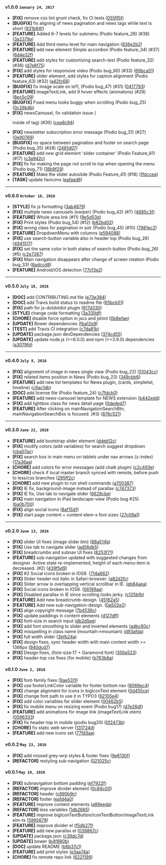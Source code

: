 
#### v1.0.0 `January 24, 2017`
- **[FIX]** remove css lint grunt check, fix CI tests ([055ff5f](https://github.com/t3kit/felayout_bluemountain/commit/055ff5f))
- **[BUGFIX]** fix aligning of news pagination and news tags while text is short ([931b94f](https://github.com/t3kit/felayout_bluemountain/commit/931b94f))
- **[FEATURE]** Added 6-7 levels for submenu (Podio feature_28) (#38) ([3a2379a](https://github.com/t3kit/felayout_bluemountain/commit/3a2379a))
- **[FEATURE]** Add third menu-level for main navigation ([836e2b2](https://github.com/t3kit/felayout_bluemountain/commit/836e2b2))
- **[FEATURE]** add new element Simple accordion (Podio feature_34) (#37) ([6d4e32f](https://github.com/t3kit/felayout_bluemountain/commit/6d4e32f))
- **[FEATURE]** add styles for customizing search-text (Podio feature_32) (#36) ([d7e8f75](https://github.com/t3kit/felayout_bluemountain/commit/d7e8f75))
- **[FIX]** add styles for responsive video (Podio bug_60) (#33) ([69bca51](https://github.com/t3kit/felayout_bluemountain/commit/69bca51))
- **[FEATURE]** slider element, add styles for caption alignment (Podio feature_63) (#32) ([a42fc68](https://github.com/t3kit/felayout_bluemountain/commit/a42fc68))
- **[BUGFIX]** fix image scale on ie11, (Podio bug_47) (#31) ([0417793](https://github.com/t3kit/felayout_bluemountain/commit/0417793))
- **[FEATURE]** imageTextLink, add 9 hover effects (animatons) (#29) ([8ec5c09](https://github.com/t3kit/felayout_bluemountain/commit/8ec5c09))
- **[BUGFIX]** Fixed menu looks buggy when scrolling (Podio bug_25) ([0c26b4b](https://github.com/t3kit/felayout_bluemountain/commit/0c26b4b))
- **[FIX]** newsCarousel, fix validation issue (<p> inside of <span> tag)  (#30) ([cea8c94](https://github.com/t3kit/felayout_bluemountain/commit/cea8c94))
- **[FIX]** newsletter subscription error message (Podio bug_31) (#27) ([0e90769](https://github.com/t3kit/felayout_bluemountain/commit/0e90769))
- **[BUGFIX]** no space between pagination and footer on search page (Podio bug_35) (#28) ([2481d07](https://github.com/t3kit/felayout_bluemountain/commit/2481d07))
- **[FEATURE]** add new grid element 'slider container' (Podio Feature_61) (#17) ([c3a942c](https://github.com/t3kit/felayout_bluemountain/commit/c3a942c))
- **[FIX]** fix for making the page not scroll to top when opening the menu (Podio bug_71) ([18b9f29](https://github.com/t3kit/felayout_bluemountain/commit/18b9f29))
- **[FEATURE]** Make the slider autoslide (Podio Feature_41) (#18) ([1fdccea](https://github.com/t3kit/felayout_bluemountain/commit/1fdccea))
- **[TASK]** update favicons ([eafaad6](https://github.com/t3kit/felayout_bluemountain/commit/eafaad6))

***

#### v0.6.0 `October 18, 2016`
- **[STYLE]** fix js formatting ([3ab4879](https://github.com/t3kit/felayout_bluemountain/commit/3ab4879))
- **[FIX]** multiple news carousels (swiper) (Podio bug_42) (#7) ([4685c3f](https://github.com/t3kit/felayout_bluemountain/commit/4685c3f))
- **[FEATURE]** Whole area link (#11) ([9e5d53d](https://github.com/t3kit/felayout_bluemountain/commit/9e5d53d))
- **[FIX]** Print styles (Podio bug_54) (#12) ([b82bd02](https://github.com/t3kit/felayout_bluemountain/commit/b82bd02))
- **[FIX]** wrong class for pagination in solr (Podio bug_45) (#10) ([7981ec2](https://github.com/t3kit/felayout_bluemountain/commit/7981ec2))
- **[FEATURE]** DropdownMenu with columns ([e594088](https://github.com/t3kit/felayout_bluemountain/commit/e594088))
- **[FIX]** use search-button variable also in header top (Podio bug_26) ([4941517](https://github.com/t3kit/felayout_bluemountain/commit/4941517))
- **[FIX]** set the same color in both states of search-button (Podio bug_26) (#5) ([c2e7267](https://github.com/t3kit/felayout_bluemountain/commit/c2e7267))
- **[FIX]** Main navigation disappears after change of screen rotation (Podio bug_33) ([6adccd8](https://github.com/t3kit/felayout_bluemountain/commit/6adccd8))
- **[FEATURE]** Android/iOS detection ([77cf3e2](https://github.com/t3kit/felayout_bluemountain/commit/77cf3e2))

***

#### v0.5.0 `July 18, 2016`
- **[DOC]** add CONTRIBUTING.md file ([e73e384](https://github.com/t3kit/felayout_bluemountain/commit/e73e384))
- **[DOC]** add Travis build status to readme file ([65bcb51](https://github.com/t3kit/felayout_bluemountain/commit/65bcb51))
- **[FIX]** path for js-dotdotdot plugin ([917d330](https://github.com/t3kit/felayout_bluemountain/commit/917d330))
- **[STYLE]** change code formatting ([3a339df](https://github.com/t3kit/felayout_bluemountain/commit/3a339df))
- **[CHORE]** disable force option in jscs and jshint ([0b8efae](https://github.com/t3kit/felayout_bluemountain/commit/0b8efae))
- **[UPDATE]** Bower dependencies ([fba12e9](https://github.com/t3kit/felayout_bluemountain/commit/fba12e9))
- **[TEST]** add Travis CI integration ([c7da81b](https://github.com/t3kit/felayout_bluemountain/commit/c7da81b))
- **[UPDATE]** package.json devDependencies ([374cd55](https://github.com/t3kit/felayout_bluemountain/commit/374cd55))
- **[UPDATE]** update node.js (>=6.0.0) and npm (>=3.9.0) dependencies ([a3079fd](https://github.com/t3kit/felayout_bluemountain/commit/a3079fd))

***

#### v0.4.0 `July 8, 2016`
- **[FIX]** alignment of image in news single view (Podio bug_22) ([51043cc](https://github.com/t3kit/felayout_bluemountain/commit/51043cc))
- **[FIX]** related items position in News (Podio bug_23) ([349cbb6](https://github.com/t3kit/felayout_bluemountain/commit/349cbb6))
- **[FEATURE]** add new list templates for News plugin, (cards, simplelist, timeline) ([c9ac1db](https://github.com/t3kit/felayout_bluemountain/commit/c9ac1db))
- **[DOC]** add license file (Podio feature_24) ([c7fdcb0](https://github.com/t3kit/felayout_bluemountain/commit/c7fdcb0))
- **[FEATURE]** add news-carousel template for NEWS extension ([b442edd](https://github.com/t3kit/felayout_bluemountain/commit/b442edd))
- **[FIX]** add lightbox class for news detail page ([0deded7](https://github.com/t3kit/felayout_bluemountain/commit/0deded7))
- **[FEATURE]** After clicking on mainNavigationSearchBtn, mainNavigationSearchBox is focused. (#3) ([876c521](https://github.com/t3kit/felayout_bluemountain/commit/876c521))

***

#### v0.3.0 `June 22, 2016`
- **[FEATURE]** add bootstrap slider element ([ddeb12c](https://github.com/t3kit/felayout_bluemountain/commit/ddeb12c))
- **[FIX]** modify colors (add variables) for search suggest dropdown ([cba07ac](https://github.com/t3kit/felayout_bluemountain/commit/cba07ac))
- **[FIX]** search box in main menu on tablets under nav arrows (z-index) ([17a36aa](https://github.com/t3kit/felayout_bluemountain/commit/17a36aa))
- **[CHORE]** add colors for error messages (add chalk plugin) ([c2c493e](https://github.com/t3kit/felayout_bluemountain/commit/c2c493e))
- **[CHORE]** check if local master branch synced with remote, before push to less/css branches ([295ff2c](https://github.com/t3kit/felayout_bluemountain/commit/295ff2c))
- **[CHORE]** add new plugin to run shell commands ([a700387](https://github.com/t3kit/felayout_bluemountain/commit/a700387))
- **[FIX]** IE fix, background-image instead of parallax ([c747373](https://github.com/t3kit/felayout_bluemountain/commit/c747373))
- **[FIX]** IE fix, Use tab to navigate slider ([6628cbe](https://github.com/t3kit/felayout_bluemountain/commit/6628cbe))
- **[FIX]** main navigation in iPad landscape-view (Podio bug #25) ([ba0b700](https://github.com/t3kit/felayout_bluemountain/commit/ba0b700))
- **[FIX]** align social icons ([8af15d1](https://github.com/t3kit/felayout_bluemountain/commit/8af15d1))
- **[FIX]** start page content + content elem-s font sizes ([27c08a1](https://github.com/t3kit/felayout_bluemountain/commit/27c08a1))

***
#### v0.2.0 `June 13, 2016`
- **[FIX]** slider UI fixes (image slider btn) ([88a514b](https://github.com/t3kit/felayout_bluemountain/commit/88a514b))
- **[FIX]** Use tab to navigate slider ([ad06db5](https://github.com/t3kit/felayout_bluemountain/commit/ad06db5))
- **[FIX]** breadcrumbs and subnav UI fixes ([8253f71](https://github.com/t3kit/felayout_bluemountain/commit/8253f71))
- **[FEATURE]** sub-navigation updated with suggested changes from designer. Active state re-implemented, height of each menu-item is decreased. (#2) ([439f5d9](https://github.com/t3kit/felayout_bluemountain/commit/439f5d9))
- **[FIX]** #2 Social icons broken in IOS8. ([714a662](https://github.com/t3kit/felayout_bluemountain/commit/714a662))
- **[FIX]** Slider header not italic in Safari-browser. ([a82d2fc](https://github.com/t3kit/felayout_bluemountain/commit/a82d2fc))
- **[FIX]** Slider arrow is overlapping vertical scrollbar in IE. ([eb84aea](https://github.com/t3kit/felayout_bluemountain/commit/eb84aea))
- **[FIX]** Social icons broken in IOS8. ([06199aa](https://github.com/t3kit/felayout_bluemountain/commit/06199aa))
- **[FIX]** Disabled parallax in IE since scrolling looks jerky. ([c125bfb](https://github.com/t3kit/felayout_bluemountain/commit/c125bfb))
- **[FEATURE]** Add new breadcrumb-design. ([45162a5](https://github.com/t3kit/felayout_bluemountain/commit/45162a5))
- **[FEATURE]** Add new sub-navigation-design. ([0a502e2](https://github.com/t3kit/felayout_bluemountain/commit/0a502e2))
- **[FIX]** align copyright message ([7b4536c](https://github.com/t3kit/felayout_bluemountain/commit/7b4536c))
- **[FIX]** update paddings in content elements ([d127dff](https://github.com/t3kit/felayout_bluemountain/commit/d127dff))
- **[FIX]** font-size in search input ([db2d5ee](https://github.com/t3kit/felayout_bluemountain/commit/db2d5ee))
- **[FIX]** add font smoothing to slider and inverted elements ([adbc60c](https://github.com/t3kit/felayout_bluemountain/commit/adbc60c))
- **[FIX]** misspelling in class name (mountaih->mountain) ([d93afda](https://github.com/t3kit/felayout_bluemountain/commit/d93afda))
- **[FIX]** full width slider ([3bfb24a](https://github.com/t3kit/felayout_bluemountain/commit/3bfb24a))
- **[FIX]** design fixes, sync header width with main content width >= 1366px ([940dcd7](https://github.com/t3kit/felayout_bluemountain/commit/940dcd7))
- **[FIX]** Design fixes, (font-size:17 + Garamond font) ([359a523](https://github.com/t3kit/felayout_bluemountain/commit/359a523))
- **[FIX]** header-top css fixes (for mobile) ([b763b6a](https://github.com/t3kit/felayout_bluemountain/commit/b763b6a))

#### v0.1.0 `June 2, 2016`
- **[FIX]** font-family fixes ([9ae5311](https://github.com/t3kit/felayout_bluemountain/commit/9ae5311))
- **[FIX]** use footerLinkColor variable for footer bottom nav ([8069ec4](https://github.com/t3kit/felayout_bluemountain/commit/8069ec4))
- **[FIX]** change alignment for icons in bigIconText element ([0d455ce](https://github.com/t3kit/felayout_bluemountain/commit/0d455ce))
- **[FIX]** change font path to use it in TYPO3 ([62105e4](https://github.com/t3kit/felayout_bluemountain/commit/62105e4))
- **[FIX]** add color variables for slider element ([00462b5](https://github.com/t3kit/felayout_bluemountain/commit/00462b5))
- **[FIX]** fix mobile menu on resizing event (Podio bug17) ([d7e28df](https://github.com/t3kit/felayout_bluemountain/commit/d7e28df))
- **[FEATURE]** add animations for image link (imageTextLink elem) ([0596333](https://github.com/t3kit/felayout_bluemountain/commit/0596333))
- **[FIX]** fix header-top in mobile (podio bug20) ([0f2473b](https://github.com/t3kit/felayout_bluemountain/commit/0f2473b))
- **[CHORE]** fix static web server ([131724d](https://github.com/t3kit/felayout_bluemountain/commit/131724d))
- **[FEATURE]** add new icons set ([77fd3aa](https://github.com/t3kit/felayout_bluemountain/commit/77fd3aa))

#### v0.0.2 `May 23, 2016`
- **[FIX]** add missed grey-wrp styles & footer fixes ([9e6130f](https://github.com/t3kit/felayout_bluemountain/commit/9e6130f))
- **[REFACTOR]** restyling sub-navigation ([021025c](https://github.com/t3kit/felayout_bluemountain/commit/021025c))

#### v0.0.1 `May 18, 2016`
- **[FIX]** subnavigation bottom padding ([ef7922f](https://github.com/t3kit/felayout_bluemountain/commit/ef7922f))
- **[REFACTOR]** improve divider element ([0c84c00](https://github.com/t3kit/felayout_bluemountain/commit/0c84c00))
- **[REFACTOR]** header ([c890b9c](https://github.com/t3kit/felayout_bluemountain/commit/c890b9c))
- **[REFACTOR]** footer ([ea1d4a0](https://github.com/t3kit/felayout_bluemountain/commit/ea1d4a0))
- **[FEATURE]** improve content elements ([a89eeda](https://github.com/t3kit/felayout_bluemountain/commit/a89eeda))
- **[REFACTOR]** less variables ([1db2665](https://github.com/t3kit/felayout_bluemountain/commit/1db2665))
- **[FEATURE]** improve bigIconTextButton/iconTextButton/imageTextLink elm-ts ([5965679](https://github.com/t3kit/felayout_bluemountain/commit/5965679))
- **[FEATURE]** improve divider el ([f5db27f](https://github.com/t3kit/felayout_bluemountain/commit/f5db27f))
- **[FEATURE]** add new parallax el ([039867c](https://github.com/t3kit/felayout_bluemountain/commit/039867c))
- **[UPDATE]** package.json ([c39dc7d](https://github.com/t3kit/felayout_bluemountain/commit/c39dc7d))
- **[UPDATE]** bower ([b4f880b](https://github.com/t3kit/felayout_bluemountain/commit/b4f880b))
- **[DOC]** update README ([b6b37c1](https://github.com/t3kit/felayout_bluemountain/commit/b6b37c1))
- **[FEATURE]** add print styles ([e3aa74a](https://github.com/t3kit/felayout_bluemountain/commit/e3aa74a))
- **[CHORE]** fix remote repo link ([6221199](https://github.com/t3kit/felayout_bluemountain/commit/6221199))

